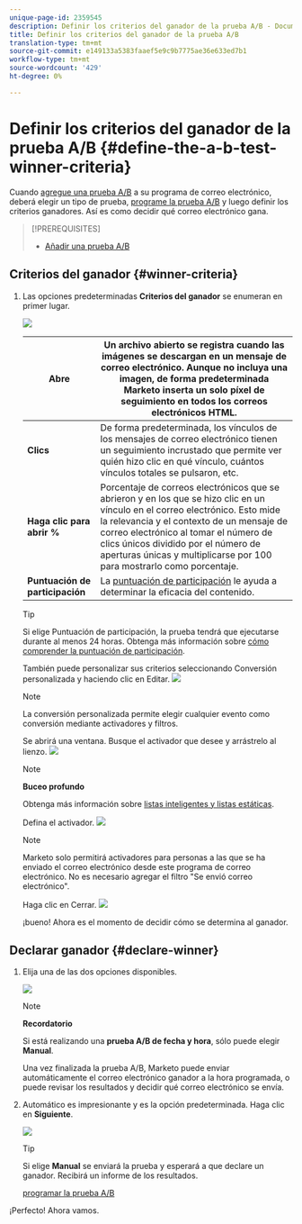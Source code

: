 ```yaml
---
unique-page-id: 2359545
description: Definir los criterios del ganador de la prueba A/B - Documentos de marketing - Documentación del producto
title: Definir los criterios del ganador de la prueba A/B
translation-type: tm+mt
source-git-commit: e149133a5383faaef5e9c9b7775ae36e633ed7b1
workflow-type: tm+mt
source-wordcount: '429'
ht-degree: 0%

---
```



# Definir los criterios del ganador de la prueba A/B {#define-the-a-b-test-winner-criteria}

Cuando [agregue una prueba A/B](add-an-a-b-test.md) a su programa de correo electrónico, deberá elegir un tipo de prueba, [programe la prueba A/B](schedule-the-a-b-test.md) y luego definir los criterios ganadores. Así es como decidir qué correo electrónico gana.

>[!PREREQUISITES]
>
>* [Añadir una prueba A/B](add-an-a-b-test.md)

>



## Criterios del ganador {#winner-criteria}

1. Las opciones predeterminadas **Criterios del ganador** se enumeran en primer lugar.

   ![](assets/image2014-9-12-15-3a51-3a3.png)

   | **Abre** | Un archivo abierto se registra cuando las imágenes se descargan en un mensaje de correo electrónico. Aunque no incluya una imagen, de forma predeterminada Marketo inserta un solo píxel de seguimiento en todos los correos electrónicos HTML. |
   |---|---|
   | **Clics** | De forma predeterminada, los vínculos de los mensajes de correo electrónico tienen un seguimiento incrustado que permite ver quién hizo clic en qué vínculo, cuántos vínculos totales se pulsaron, etc. |
   | **Haga clic para abrir %** | Porcentaje de correos electrónicos que se abrieron y en los que se hizo clic en un vínculo en el correo electrónico. Esto mide la relevancia y el contexto de un mensaje de correo electrónico al tomar el número de clics únicos dividido por el número de aperturas únicas y multiplicarse por 100 para mostrarlo como porcentaje. |
   | **Puntuación de participación** | La [puntuación de participación](http://docs.marketo.com/display/DOCS/Understanding+the+Engagement+Score) le ayuda a determinar la eficacia del contenido. |

   >[!TIP]
   >
   >Si elige Puntuación de participación, la prueba tendrá que ejecutarse durante al menos 24 horas. Obtenga más información sobre [cómo comprender la puntuación de participación](../../../../../product-docs/email-marketing/drip-nurturing/reports-and-notifications/understanding-the-engagement-score.md).

   También puede personalizar sus criterios seleccionando Conversión personalizada y haciendo clic en Editar.
   ![](assets/image2014-9-12-15-3a51-3a53.png)

   >[!NOTE]
   >
   >La conversión personalizada permite elegir cualquier evento como conversión mediante activadores y filtros.

   Se abrirá una ventana. Busque el activador que desee y arrástrelo al lienzo.
   ![](assets/image2014-9-12-15-3a52-3a18.png)

   >[!NOTE]
   >
   >**Buceo profundo**
   >
   >
   >Obtenga más información sobre [listas inteligentes y listas estáticas](http://docs.marketo.com/display/docs/smart+lists+and+static+lists).

   Defina el activador.
   ![](assets/image2014-9-12-15-3a53-3a11.png)

   >[!NOTE]
   >
   >Marketo solo permitirá activadores para personas a las que se ha enviado el correo electrónico desde este programa de correo electrónico. No es necesario agregar el filtro &quot;Se envió correo electrónico&quot;.

   Haga clic en Cerrar.
   ![](assets/image2014-9-12-15-3a53-3a36.png)

   ¡bueno! Ahora es el momento de decidir cómo se determina al ganador.

## Declarar ganador {#declare-winner}

1. Elija una de las dos opciones disponibles.

   ![](assets/image2014-9-12-15-3a53-3a44.png)

   >[!NOTE]
   >
   >**Recordatorio**
   >
   >
   >Si está realizando una **prueba A/B de fecha y hora**, sólo puede elegir **Manual**.

   Una vez finalizada la prueba A/B, Marketo puede enviar automáticamente el correo electrónico ganador a la hora programada, o puede revisar los resultados y decidir qué correo electrónico se envía.

1. Automático es impresionante y es la opción predeterminada. Haga clic en **Siguiente**.

   ![](assets/image2014-9-12-15-3a54-3a35.png)

   >[!TIP]
   >
   >Si elige **Manual** se enviará la prueba y esperará a que declare un ganador. Recibirá un informe de los resultados.

   [programar la prueba A/B](schedule-the-a-b-test.md)

¡Perfecto! Ahora vamos.